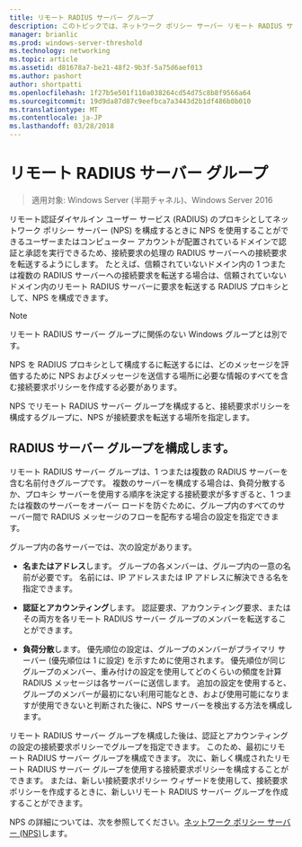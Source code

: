 ```yaml
---
title: リモート RADIUS サーバー グループ
description: このトピックでは、ネットワーク ポリシー サーバー リモート RADIUS サーバー グループの Windows Server 2016 の概要を示します。
manager: brianlic
ms.prod: windows-server-threshold
ms.technology: networking
ms.topic: article
ms.assetid: d81678a7-be21-48f2-9b3f-5a75d6aef013
ms.author: pashort
author: shortpatti
ms.openlocfilehash: 1f27b5e501f110a038264cd54d75c8b8f9566a64
ms.sourcegitcommit: 19d9da87d87c9eefbca7a3443d2b1df486b0b010
ms.translationtype: MT
ms.contentlocale: ja-JP
ms.lasthandoff: 03/28/2018
---
```

# <a name="remote-radius-server-groups"></a>リモート RADIUS サーバー グループ

>適用対象: Windows Server (半期チャネル)、Windows Server 2016

リモート認証ダイヤルイン ユーザー サービス (RADIUS) のプロキシとしてネットワーク ポリシー サーバー (NPS) を構成するときに NPS を使用することができるユーザーまたはコンピューター アカウントが配置されているドメインで認証と承認を実行できるため、接続要求の処理の RADIUS サーバーへの接続要求を転送するようにします。 たとえば、信頼されていないドメイン内の 1 つまたは複数の RADIUS サーバーへの接続要求を転送する場合は、信頼されていないドメイン内のリモート RADIUS サーバーに要求を転送する RADIUS プロキシとして、NPS を構成できます。

>[!NOTE]
>リモート RADIUS サーバー グループに関係のない Windows グループとは別です。

NPS を RADIUS プロキシとして構成するに転送するには、どのメッセージを評価するために NPS およびメッセージを送信する場所に必要な情報のすべてを含む接続要求ポリシーを作成する必要があります。

NPS でリモート RADIUS サーバー グループを構成すると、接続要求ポリシーを構成するグループに、NPS が接続要求を転送する場所を指定します。

## <a name="configuring-radius-servers-for-a-group"></a>RADIUS サーバー グループを構成します。

リモート RADIUS サーバー グループは、1 つまたは複数の RADIUS サーバーを含む名前付きグループです。 複数のサーバーを構成する場合は、負荷分散するか、プロキシ サーバーを使用する順序を決定する接続要求が多すぎると、1 つまたは複数のサーバーをオーバー ロードを防ぐために、グループ内のすべてのサーバー間で RADIUS メッセージのフローを配布する場合の設定を指定できます。

グループ内の各サーバーでは、次の設定があります。

- **名またはアドレス**します。 グループの各メンバーは、グループ内の一意の名前が必要です。 名前には、IP アドレスまたは IP アドレスに解決できる名を指定できます。

- **認証とアカウンティング**します。 認証要求、アカウンティング要求、またはその両方を各リモート RADIUS サーバー グループのメンバーを転送することができます。

- **負荷分散**します。 優先順位の設定は、グループのメンバーがプライマリ サーバー (優先順位は 1 に設定) を示すために使用されます。 優先順位が同じグループのメンバー、重み付けの設定を使用してどのくらいの頻度を計算 RADIUS メッセージは各サーバーに送信します。 追加の設定を使用すると、グループのメンバーが最初にない利用可能なとき、および使用可能になりますが使用できないと判断された後に、NPS サーバーを検出する方法を構成します。

リモート RADIUS サーバー グループを構成した後は、認証とアカウンティングの設定の接続要求ポリシーでグループを指定できます。 このため、最初にリモート RADIUS サーバー グループを構成できます。 次に、新しく構成されたリモート RADIUS サーバー グループを使用する接続要求ポリシーを構成することができます。 または、新しい接続要求ポリシー ウィザードを使用して、接続要求ポリシーを作成するときに、新しいリモート RADIUS サーバー グループを作成することができます。

NPS の詳細については、次を参照してください。[ネットワーク ポリシー サーバー (NPS)](nps-top.md)します。
